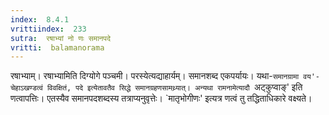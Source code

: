 ```yaml
---
index:  8.4.1
vrittiindex:  233
sutra:  रषाभ्यां नो णः समानपदे
vritti:  balamanorama 
---
```


रषाभ्याम्। रषाभ्यामिति दिग्योगे पञ्चमी। परस्येत्यद्याहार्यम्। समानशब्द एकपर्यायः। यथा-`समानग्रामा वय'-चेहाऽखण्डत्वं विवक्षितं, पदे इत्येतावतैव सिद्धे समानग्रहणसामथ्र्यात्। अन्यथा रामनामेत्यादौ `अट्कुप्वाङ्' इति णत्वापत्तिः। एतस्यैव समानपदशब्दस्य तत्राप्यनुवृत्तेः। `मातृभोगीणः' इत्यत्र णत्वं तु तद्धिताधिकारे वक्ष्यते। 

